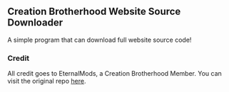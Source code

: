 ## Creation Brotherhood Website Source Downloader
A simple program that can download full website source code!

### Credit
All credit goes to EternalMods, a Creation Brotherhood Member. You can visit the original repo [here](https://github.com/EternalModz/CrEaTiiOn-Website-Source-Code-Downloader).
